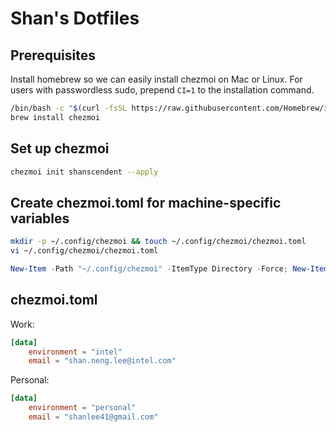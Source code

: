 # Shan's Dotfiles
## Prerequisites
Install homebrew so we can easily install chezmoi on Mac or Linux. For users with passwordless sudo, prepend `CI=1` to the installation command.
```bash
/bin/bash -c "$(curl -fsSL https://raw.githubusercontent.com/Homebrew/install/HEAD/install.sh)"
brew install chezmoi
```

## Set up chezmoi
```bash
chezmoi init shanscendent --apply 
```

## Create chezmoi.toml for machine-specific variables
```bash
mkdir -p ~/.config/chezmoi && touch ~/.config/chezmoi/chezmoi.toml
vi ~/.config/chezmoi/chezmoi.toml
```
```powershell
New-Item -Path "~/.config/chezmoi" -ItemType Directory -Force; New-Item -Path "~/.config/chezmoi/chezmoi.toml" -ItemType File -Force
```

## chezmoi.toml
Work:
```toml
[data]
    environment = "intel"
    email = "shan.neng.lee@intel.com"
```

Personal:
```toml
[data]
    environment = "personal"
    email = "shanlee41@gmail.com"
```
